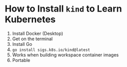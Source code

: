 # How to Install `kind` to Learn Kubernetes

1. Install Docker (Desktop)
1. Get on the terminal
1. Install Go
1. `go install sigs.k8s.io/kind@latest`
1. Works when building workspace container images
1. Portable
